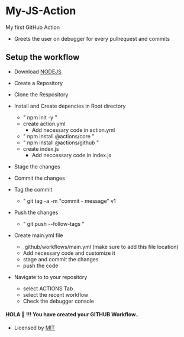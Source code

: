 # My-JS-Action

My first GitHub Action
- Greets the user on debugger for every pullrequest and commits

## Setup the workflow
- Download [NODEJS](https://nodejs.org/en/)
- Create a Repository
- Clone the Respository
- Install and Create depencies in Root directory 
    - " npm init -y "
    -   create action.yml
          - Add necessary code in action.yml
    - " npm install @actions/core "
    - " npm install @actions/github "
    -   create index.js 
          - Add neccessary code in index.js
- Stage the changes

- Commit the changes 

- Tag the commit 
    - " git tag -a -m "commit - message" v1
   
- Push the changes
    - " git push --follow-tags "

- Create main.yml file 
    -  .github/workflows/main.yml (make sure to add this file location)
    -  Add necessary code and customize it
    -  stage and commit the changes
    -  push the code
 
- Navigate to to your repository 
    - select ACTIONS Tab
    - select the recent workflow
    - Check the debugger console
    
####  HOLA 🥳 !!! You have created your GITHUB Workflow..



- Licensed by [MIT](https://github.com/Ratheshan03/My-JS-Action/blob/main/LICENSE)
